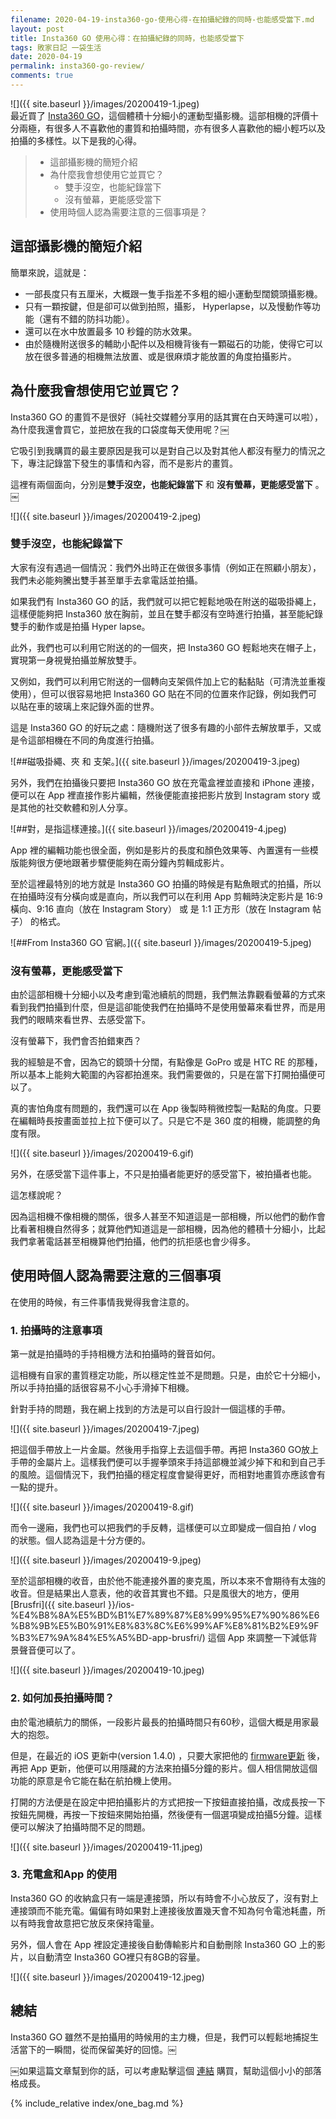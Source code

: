 ```yaml
---
filename: 2020-04-19-insta360-go-使用心得-在拍攝紀錄的同時-也能感受當下.md
layout: post
title: Insta360 GO 使用心得：在拍攝紀錄的同時，也能感受當下
tags: 敗家日記 一袋生活
date: 2020-04-19
permalink: insta360-go-review/
comments: true
---
```


![]({{ site.baseurl }}/images/20200419-1.jpeg)  
最近買了 [Insta360 GO](https://www.insta360.com/sal/go?insrc=INR1MW5)，這個體積十分細小的運動型攝影機。這部相機的評價十分兩極，有很多人不喜歡他的畫質和拍攝時間，亦有很多人喜歡他的細小輕巧以及拍攝的多樣性。以下是我的心得。

> * 這部攝影機的簡短介紹
> * 為什麼我會想使用它並買它？
>     * 雙手沒空，也能紀錄當下
>     * 沒有螢幕，更能感受當下
> * 使用時個人認為需要注意的三個事項是？

## 這部攝影機的簡短介紹

簡單來說，這就是：

* 一部長度只有五厘米，大概跟一隻手指差不多粗的細小運動型闊鏡頭攝影機。
* 只有一顆按鍵，但是卻可以做到拍照，攝影， Hyperlapse，以及慢動作等功能（還有不錯的防抖功能）。
* 還可以在水中放置最多 10 秒鐘的防水效果。
* 由於隨機附送很多的輔助小配件以及相機背後有一顆磁石的功能，使得它可以放在很多普通的相機無法放置、或是很麻煩才能放置的角度拍攝影片。

## 為什麼我會想使用它並買它？

Insta360 GO 的畫質不是很好（純社交媒體分享用的話其實在白天時還可以啦），為什麼我還會買它，並把放在我的口袋度每天使用呢？￼

它吸引到我購買的最主要原因是我可以是對自己以及對其他人都沒有壓力的情況之下，專注記錄當下發生的事情和內容，而不是影片的畫質。

這裡有兩個面向，分別是**雙手沒空，也能紀錄當下** 和 **沒有螢幕，更能感受當下** 。￼

![]({{ site.baseurl }}/images/20200419-2.jpeg)  

### 雙手沒空，也能紀錄當下

大家有沒有遇過一個情況：我們外出時正在做很多事情（例如正在照顧小朋友），我們未必能夠騰出雙手甚至單手去拿電話並拍攝。

如果我們有 Insta360 GO 的話，我們就可以把它輕鬆地吸在附送的磁吸掛繩上，這樣便能夠把 Insta360 放在胸前，並且在雙手都沒有空時進行拍攝，甚至能紀錄雙手的動作或是拍攝 Hyper lapse。

此外，我們也可以利用它附送的的一個夾，把 Insta360 GO 輕鬆地夾在帽子上，實現第一身視覺拍攝並解放雙手。

又例如，我們可以利用它附送的一個轉向支架佩件加上它的黏黏貼（可清洗並重複使用），但可以很容易地把 Insta360 GO 貼在不同的位置來作記錄，例如我們可以貼在車的玻璃上來記錄外面的世界。

這是 Insta360 GO 的好玩之處：隨機附送了很多有趣的小部件去解放單手，又或是令這部相機在不同的角度進行拍攝。

![##磁吸掛繩、夾 和 支架。]({{ site.baseurl }}/images/20200419-3.jpeg)

另外，我們在拍攝後只要把 Insta360 GO 放在充電盒裡並直接和 iPhone 連接，便可以在 App 裡直接作影片編輯，然後便能直接把影片放到 Instagram story 或是其他的社交軟體和別人分享。

![##對，是指這樣連接。]({{ site.baseurl }}/images/20200419-4.jpeg)

App 裡的編輯功能也很全面，例如是影片的長度和顏色效果等、內置還有一些模版能夠很方便地跟著步驟便能夠在兩分鐘內剪輯成影片。

至於這裡最特別的地方就是 Insta360 GO 拍攝的時候是有點魚眼式的拍攝，所以在拍攝時沒有分橫向或是直向，所以我們可以在利用 App 剪輯時決定影片是 16:9 橫向、9:16 直向（放在 Instagram Story） 或 是 1:1 正方形（放在 Instagram 帖子） 的格式。

![##From Insta360 GO 官網。]({{ site.baseurl }}/images/20200419-5.jpeg)

### 沒有螢幕，更能感受當下

由於這部相機十分細小以及考慮到電池續航的問題，我們無法靠觀看螢幕的方式來看到我們拍攝到什麼，但是這卻能使我們在拍攝時不是使用螢幕來看世界，而是用我們的眼睛來看世界、去感受當下。

沒有螢幕下，我們會否拍錯東西？

我的經驗是不會，因為它的鏡頭十分闊，有點像是 GoPro 或是 HTC RE 的那種，所以基本上能夠大範圍的內容都拍進來。我們需要做的，只是在當下打開拍攝便可以了。

真的害怕角度有問題的，我們還可以在 App 後製時稍微控製一點點的角度。只要在編輯時長按畫面並拉上拉下便可以了。只是它不是 360 度的相機，能調整的角度有限。

![]({{ site.baseurl }}/images/20200419-6.gif)

另外，在感受當下這件事上，不只是拍攝者能更好的感受當下，被拍攝者也能。

這怎樣說呢？

因為這相機不像相機的關係，很多人甚至不知道這是一部相機，所以他們的動作會比看著相機自然得多；就算他們知道這是一部相機，因為他的體積十分細小，比起我們拿著電話甚至相機算他們拍攝，他們的抗拒感也會少得多。

## 使用時個人認為需要注意的三個事項

在使用的時候，有三件事情我覺得我會注意的。

### 1. 拍攝時的注意事項

第一就是拍攝時的手持相機方法和拍攝時的聲音如何。

這相機有自家的畫質穩定功能，所以穩定性並不是問題。只是，由於它十分細小，所以手持拍攝的話很容易不小心手滑掉下相機。

針對手持的問題，我在網上找到的方法是可以自行設計一個這樣的手帶。

![]({{ site.baseurl }}/images/20200419-7.jpeg)

把這個手帶放上一片金屬。然後用手指穿上去這個手帶。再把 Insta360 GO放上手帶的金屬片上。這樣我們便可以手握拳頭來手持這部機並減少掉下和和到自己手的風險。這個情況下，我們拍攝的穩定程度會變得更好，而相對地畫質亦應該會有一點的提升。

![]({{ site.baseurl }}/images/20200419-8.gif)

而令一邊廂，我們也可以把我們的手反轉，這樣便可以立即變成一個自拍 / vlog 的狀態。個人認為這是十分方便的。

![]({{ site.baseurl }}/images/20200419-9.jpeg)

至於這部相機的收音，由於他不能連接外置的麥克風，所以本來不會期待有太強的收音。但是結果出人意表，他的收音其實也不錯。只是風很大的地方，便用 [Brusfri]({{ site.baseurl }}/ios-%E4%B8%8A%E5%BD%B1%E7%89%87%E8%99%95%E7%90%86%E6%B8%9B%E5%B0%91%E8%83%8C%E6%99%AF%E8%81%B2%E9%9F%B3%E7%9A%84%E5%A5%BD-app-brusfri/) 這個 App 來調整一下減低背景聲音便可以了。

![]({{ site.baseurl }}/images/20200419-10.jpeg)

### 2. 如何加長拍攝時間？

由於電池續航力的關係，一段影片最長的拍攝時間只有60秒，這個大概是用家最大的抱怨。

但是，在最近的 iOS 更新中(version 1.4.0) ，只要大家把他的 [firmware更新](https://www.insta360.com/support/supportcourse?post_id=12843) 後，再把 App 更新，他便可以用隱藏的方法來拍攝5分鐘的影片。個人相信開放這個功能的原意是令它能在黏在航拍機上使用。

打開的方法便是在設定中把拍攝影片的方式把按一下按鈕直接拍攝，改成長按一下按鈕先開機，再按一下按鈕來開始拍攝，然後便有一個選項變成拍攝5分鐘。這樣便可以解決了拍攝時間不足的問題。

![]({{ site.baseurl }}/images/20200419-11.jpeg)

### 3. 充電盒和App 的使用

 Insta360 GO 的收納盒只有一端是連接頭，所以有時會不小心放反了，沒有對上連接頭而不能充電。偏偏有時如果對上連接後放置幾天會不知為何令電池耗盡，所以有時我會故意把它放反來保持電量。

另外，個人會在 App 裡設定連接後自動傳輸影片和自動刪除 Insta360 GO 上的影片，以自動清空 Insta360 GO裡只有8GB的容量。

![]({{ site.baseurl }}/images/20200419-12.jpeg)

## 總結

Insta360 GO 雖然不是拍攝用的時候用的主力機，但是，我們可以輕鬆地捕捉生活當下的一瞬間，從而保留美好的回憶。￼

￼如果這篇文章幫到你的話，可以考慮點擊這個 [連結](https://www.insta360.com/sal/go?insrc=INR1MW5) 購買，幫助這個小小的部落格成長。

{% include_relative index/one_bag.md %}
